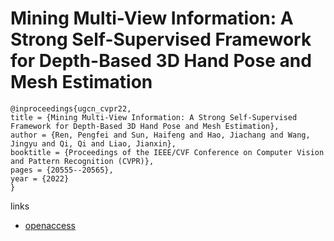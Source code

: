 # Mining Multi-View Information: A Strong Self-Supervised Framework for Depth-Based 3D Hand Pose and Mesh Estimation

```
@inproceedings{ugcn_cvpr22,
title = {Mining Multi-View Information: A Strong Self-Supervised Framework for Depth-Based 3D Hand Pose and Mesh Estimation},
author = {Ren, Pengfei and Sun, Haifeng and Hao, Jiachang and Wang, Jingyu and Qi, Qi and Liao, Jianxin},
booktitle = {Proceedings of the IEEE/CVF Conference on Computer Vision and Pattern Recognition (CVPR)},
pages = {20555--20565},
year = {2022}
}
```

links
- [openaccess](http://openaccess.thecvf.com//content/CVPR2022/html/Ren_Mining_Multi-View_Information_A_Strong_Self-Supervised_Framework_for_Depth-Based_3D_CVPR_2022_paper.html)
